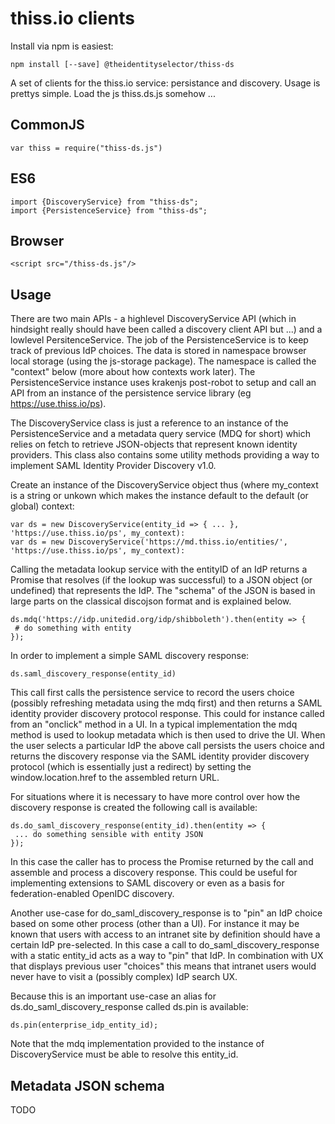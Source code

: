 thiss.io clients
====

Install via npm is easiest:

```
npm install [--save] @theidentityselector/thiss-ds
```

A set of clients for the thiss.io service: persistance and discovery. Usage is prettys simple. Load the
js thiss.ds.js somehow ...

CommonJS
---

```
var thiss = require("thiss-ds.js")
```

ES6
---

```
import {DiscoveryService} from "thiss-ds";
import {PersistenceService} from "thiss-ds";
```

Browser
---

```
<script src="/thiss-ds.js"/>
```

Usage
---

There are two main APIs - a highlevel DiscoveryService API (which in hindsight really should have been called a discovery client API but ...) and a lowlevel PersitenceService. The job of the PersistenceService is to keep track of previous IdP choices. The data is stored in namespace browser local storage (using the js-storage package). The namespace is called the "context" below (more about how contexts work later). The PersistenceService instance uses krakenjs post-robot to setup and call an API from an instance of the persistence service library (eg https://use.thiss.io/ps). 


The DiscoveryService class is just a reference to an instance of the PersistenceService and a metadata query service (MDQ for short) which relies on fetch to retrieve JSON-objects that represent known identity providers. This class also contains some utility methods providing a way to implement SAML Identity Provider Discovery v1.0.

Create an instance of the DiscoveryService object thus (where my_context is a string or unkown which makes the instance default to the default (or global) context:

```
var ds = new DiscoveryService(entity_id => { ... }, 'https://use.thiss.io/ps', my_context):
var ds = new DiscoveryService('https://md.thiss.io/entities/', 'https://use.thiss.io/ps', my_context):
```

Calling the metadata lookup service with the entityID of an IdP returns a Promise that resolves (if the lookup was successful) to a JSON object (or undefined) that represents the IdP. The "schema" of the JSON is based in large parts on the classical discojson format and is explained below.

```
ds.mdq('https://idp.unitedid.org/idp/shibboleth').then(entity => {
 # do something with entity
});
```

In order to implement a simple SAML discovery response:

```
ds.saml_discovery_response(entity_id)
```

This call first calls the persistence service to record the users choice (possibly refreshing metadata using the mdq first) and then returns a SAML identity provider discovery protocol response. This could for instance called from an "onclick" method in a UI. In a typical implementation the mdq method is used to lookup metadata which is then used to drive the UI. When the user selects a particular IdP the above call persists the users choice and returns the discovery response via the SAML identity provider discovery protocol (which is essentially just a redirect) by setting the window.location.href to the assembled return URL.

For situations where it is necessary to have more control over how the discovery response is created the following call is available:
```
ds.do_saml_discovery_response(entity_id).then(entity => {
 ... do something sensible with entity JSON
});
```
In this case the caller has to process the Promise returned by the call and assemble and process a discovery response. This could be useful for implementing extensions to SAML discovery or even as a basis for federation-enabled OpenIDC discovery.

Another use-case for do_saml_discovery_response is to "pin" an IdP choice based on some other process (other than a UI). For instance it may be known that users with access to an intranet site by definition should have a certain IdP pre-selected. In this case a call to do_saml_discovery_response with a static entity_id acts as a way to "pin" that IdP. In combination with UX that displays previous user "choices" this means that intranet users would never have to visit a (possibly complex) IdP search UX.

Because this is an important use-case an alias for ds.do_saml_discovery_response called ds.pin is available:

```
ds.pin(enterprise_idp_entity_id);
```

Note that the mdq implementation provided to the instance of DiscoveryService must be able to resolve this entity_id.

Metadata JSON schema
----

TODO
